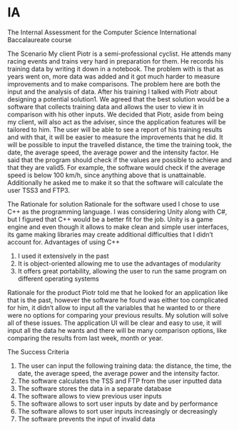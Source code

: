 # IA

The Internal Assessment for the Computer Science International Baccalaureate course

The Scenario
My client Piotr is a semi-professional cyclist. He attends many racing events and trains very hard in preparation for them. He records his training data by writing it down in a notebook. 
The problem with is that as years went on, more data was added and it got much harder to measure improvements and to make comparisons. The problem here are both the input and the analysis of data.
After his training I talked with Piotr about designing a potential solution1. We agreed that the best solution would be a software that collects training data and allows the user to view it in comparison with his other inputs. 
We decided that Piotr, aside from being my client, will also act as the adviser, since the application features will be tailored to him. The user will be able to see a report of his training results and with that, it will be easier to measure the improvements that he did. 
It will be possible to input the travelled distance, the time the training took, the date, the average speed, the average power and the intensity factor. He said that the program should check if the values are possible to achieve and that they are valid5. 
For example, the software would check if the average speed is below 100 km/h, since anything above that is unattainable. Additionally he asked me to make it so that the software will calculate the user TSS3 and  FTP3. 


The Rationale for solution
Rationale for the software used
I chose to use C++ as the programming language. I was considering Unity along with C#, but I figured that C++ would be a better fit for the job.
Unity is a game engine and even though it allows to make clean and simple user interfaces, its game making libraries may create additional difficulties that I didn’t account for.
Advantages of using C++
1.	I used it extensively in the past
2.	It is object-oriented allowing me to use the advantages of modularity
3.	It offers great portability, allowing the user to run the same program on different operating systems

Rationale for the product
Piotr told me that he looked for an application like that is the past, however the software he found was either too complicated for him,  it didn’t allow to input all the variables that he wanted to or there were no options for comparing your previous results. 
My solution will solve all of these issues. The application UI will be clear and easy to use, it will input all the data he wants and there will be many comparison options, like comparing the results from last week, month or year.

The Success Criteria
1.	The user can input the following training data: the distance, the time, the date, the average speed, the average power and the intensity factor.
2.	The software calculates the TSS and FTP  from the user inputted data
3.	The software stores the data in a separate database
4.	The software allows to view previous user inputs
5.	The software allows to sort user inputs by date and by performance
6.	The software allows to sort user inputs increasingly or decreasingly
7.	The software prevents the input of invalid data




